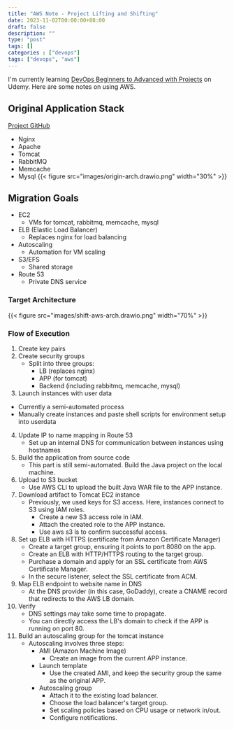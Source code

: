 ```yaml
---
title: "AWS Note - Project Lifting and Shifting"
date: 2023-11-02T00:00:00+08:00
draft: false
description: ""
type: "post"
tags: []
categories : ["devops"]
tags: ["devops", "aws"]
---
```


I'm currently learning [DevOps Beginners to Advanced with Projects](https://www.udemy.com/course/decodingdevops/#reviews) on Udemy. Here are some notes on using AWS.

## Original Application Stack
[Project GitHub](https://github.com/hkhcoder/vprofile-project/tree/aws-LiftAndShift)

* Nginx
* Apache
* Tomcat
* RabbitMQ
* Memcache
* Mysql
{{< figure src="images/origin-arch.drawio.png" width="30%" >}}

## Migration Goals
* EC2
    * VMs for tomcat, rabbitmq, memcache, mysql
* ELB (Elastic Load Balancer)
    * Replaces nginx for load balancing
* Autoscaling
    * Automation for VM scaling
* S3/EFS
    * Shared storage
* Route 53
    * Private DNS service

### Target Architecture
{{< figure src="images/shift-aws-arch.drawio.png" width="70%" >}}

### Flow of Execution
1. Create key pairs
2. Create security groups
    * Split into three groups:
        * LB (replaces nginx)
        * APP (for tomcat)
        * Backend (including rabbitmq, memcache, mysql)
3. Launch instances with user data
* Currently a semi-automated process
* Manually create instances and paste shell scripts for environment setup into userdata
4. Update IP to name mapping in Route 53
    * Set up an internal DNS for communication between instances using hostnames
5. Build the application from source code
    * This part is still semi-automated. Build the Java project on the local machine.
6. Upload to S3 bucket
    * Use AWS CLI to upload the built Java WAR file to the APP instance.
7. Download artifact to Tomcat EC2 instance
    * Previously, we used keys for S3 access. Here, instances connect to S3 using IAM roles.
        * Create a new S3 access role in IAM.
        * Attach the created role to the APP instance.
        * Use aws s3 ls to confirm successful access.
8. Set up ELB with HTTPS (certificate from Amazon Certificate Manager)
    * Create a target group, ensuring it points to port 8080 on the app.
    * Create an ELB with HTTP/HTTPS routing to the target group.
    * Purchase a domain and apply for an SSL certificate from AWS Certificate Manager.
    * In the secure listener, select the SSL certificate from ACM.
9. Map ELB endpoint to website name in DNS
    * At the DNS provider (in this case, GoDaddy), create a CNAME record that redirects to the AWS LB domain.
10. Verify
    * DNS settings may take some time to propagate.
    * You can directly access the LB's domain to check if the APP is running on port 80.
11. Build an autoscaling group for the tomcat instance
    * Autoscaling involves three steps:
        * AMI (Amazon Machine Image)
            *  Create an image from the current APP instance.
        * Launch template
            * Use the created AMI, and keep the security group the same as the original APP.
        * Autoscaling group
            * Attach it to the existing load balancer.
            * Choose the load balancer's target group.
            * Set scaling policies based on CPU usage or network in/out.
            * Configure notifications.